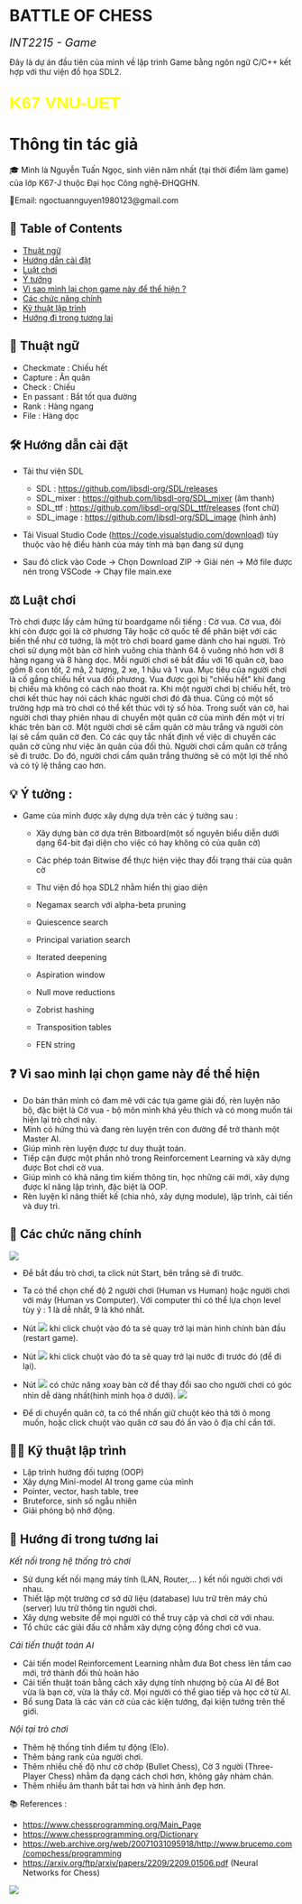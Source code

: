 # BATTLE OF CHESS

<em style = "font-size: 20px">INT2215 - Game</em>

Đây là dự án đầu tiên của mình về lập trình Game bằng ngôn ngữ C/C++ kết hợp với thư viện đồ họa SDL2.

<p style = "font-family: Arial; font-size: 30px; font-weight: bold; color: yellow"> K67 VNU-UET </p>

# Thông tin tác giả 

🎓 Mình là Nguyễn Tuấn Ngọc, sinh viên năm nhất (tại thời điểm làm game) của lớp K67-J thuộc Đại học Công nghệ-ĐHQGHN.

<p> 📮Email: ngoctuannguyen1980123@gmail.com </p>

## 🔎 Table of Contents
*  [Thuật ngữ](#glossary)
*  [Hướng dẫn cài đặt](#setting)
*  [Luật chơi](#rule_of_game)
*  [Ý tưởng](#idea)
*  [Vì sao mình lại chọn game này để thể hiện ?](#why)
*  [Các chức năng chính](#primary_funtion)
*  [Kỹ thuật lập trình](#programming_technique)
*  [Hướng đi trong tương lai](#future_development)

## 📖 Thuật ngữ<a name = "glossary"></a>
- Checkmate : Chiếu hết
- Capture : Ăn quân
- Check : Chiếu
- En passant : Bắt tốt qua đường
- Rank : Hàng ngang
- File : Hàng dọc

## 🛠️ Hướng dẫn cài đặt<a name = "setting"></a>
-   Tải thư viện SDL
    - SDL : https://github.com/libsdl-org/SDL/releases 
    - SDL_mixer : https://github.com/libsdl-org/SDL_mixer (âm thanh)
    - SDL_ttf : https://github.com/libsdl-org/SDL_ttf/releases (font chữ)
    - SDL_image : https://github.com/libsdl-org/SDL_image (hình ảnh)

- Tải Visual Studio Code (https://code.visualstudio.com/download) tùy thuộc vào hệ điều hành của máy tính mà bạn đang sử dụng

- Sau đó click vào Code -> Chọn Download ZIP -> Giải nén -> Mở file được nén trong VSCode -> Chạy file main.exe

## ⚖️ Luật chơi<a name = "rule_of_game"></a>
Trò chơi được lấy cảm hứng từ boardgame nổi tiếng : Cờ vua. 
Cờ vua, đôi khi còn được gọi là cờ phương Tây hoặc cờ quốc tế để phân biệt với các biến thể như cờ tướng, là một trò chơi board game dành cho hai người. Trò chơi sử dụng một bàn cờ hình vuông chia thành 64 ô vuông nhỏ hơn với 8 hàng ngang và 8 hàng dọc. Mỗi người chơi sẽ bắt đầu với 16 quân cờ, bao gồm 8 con tốt, 2 mã, 2 tượng, 2 xe, 1 hậu và 1 vua. Mục tiêu của người chơi là cố gắng chiếu hết vua đối phương. Vua được gọi bị "chiếu hết" khi đang bị chiếu mà không có cách nào thoát ra. Khi một người chơi bị chiếu hết, trò chơi kết thúc hay nói cách khác người chơi đó đã thua. Cũng có một số trường hợp mà trò chơi có thể kết thúc với tỷ số hòa. Trong suốt ván cờ, hai người chơi thay phiên nhau di chuyển một quân cờ của mình đến một vị trí khác trên bàn cờ. Một người chơi sẽ cầm quân cờ màu trắng và người còn lại sẽ cầm quân cờ đen. Có các quy tắc nhất định về việc di chuyển các quân cờ cũng như việc ăn quân của đối thủ. Người chơi cầm quân cờ trắng sẽ đi trước. Do đó, người chơi cầm quân trắng thường sẽ có một lợi thế nhỏ và có tỷ lệ thắng cao hơn.

## 💡 Ý tưởng : <a name = "idea"></a>

- Game của mình được xây dựng dựa trên các ý tưởng sau :
    + Xây dựng bàn cờ dựa trên Bitboard(một số nguyên biểu diễn dưới dạng 64-bit đại diện cho việc có hay không có của quân cờ)

    + Các phép toán Bitwise để thực hiện việc thay đổi trạng thái của quân cờ 

    + Thư viện đồ họa SDL2 nhằm hiển thị giao diện

    + Negamax search với alpha-beta pruning

    + Quiescence search

    + Principal variation search

    + Iterated deepening

    + Aspiration window

    + Null move reductions

    + Zobrist hashing

    + Transposition tables
    
    + FEN string

## ❓ Vì sao mình lại chọn game này để thể hiện <a name = "why"></a>

- Do bản thân mình có đam mê với các tựa game giải đố, rèn luyện não bộ, đặc biệt là Cờ vua - bộ môn mình khá yêu thích và có mong muốn tái hiện lại trò chơi này.
- Mình có hứng thú và đang rèn luyện trên con đường để trở thành một Master AI.
- Giúp mình rèn luyện được tư duy thuật toán.
- Tiếp cận được một phần nhỏ trong Reinforcement Learning và xây dựng được Bot chơi cờ vua.
- Giúp mình có khả năng tìm kiếm thông tin, học những cái mới, xây dựng được kĩ năng lập trình, đặc biệt là OOP.
- Rèn luyện kĩ năng thiết kế (chia nhỏ, xây dựng module), lập trình, cải tiến và duy trì.

## 🐧 Các chức năng chính <a name = "primary_function"></a>

![](https://github.com/ngoctuannguyen/INT2215-Game/blob/main/res/Screenshot1.png)

- Để bắt đầu trò chơi, ta click nút Start, bên trắng sẽ đi trước.

- Ta có thể chọn chế độ 2 người chơi (Human vs Human) hoặc người chơi với máy (Human vs Computer). Với computer thì có thể lựa chọn level tùy ý : 1 là dễ nhất, 9 là khó nhất.

- Nút ![](https://github.com/ngoctuannguyen/INT2215-Game/blob/main/res/Screenshot6.png) khi click chuột vào đó ta sẽ quay trở lại màn hình chính bàn đầu (restart game).

- Nút ![](https://github.com/ngoctuannguyen/INT2215-Game/blob/main/res/Screenshot7.png) khi click chuột vào đó ta sẽ quay trở lại nước đi trước đó (để đi lại).

- Nút ![](https://github.com/ngoctuannguyen/INT2215-Game/blob/main/res/Screenshot8.png) có chức năng xoay bàn cờ để thay đổi sao cho người chơi có góc nhìn dễ dàng nhất(hình minh họa ở dưới).
![](https://github.com/ngoctuannguyen/INT2215-Game/blob/main/res/Screenshot5.png)

- Để di chuyển quân cờ, ta có thể nhấn giữ chuột kéo thả tới ô mong muốn, hoặc click chuột vào quân cờ sau đó ấn vào ô địa chỉ cần tới.

## 👨‍💻 Kỹ thuật lập trình <a name = "programming_technique"></a>
- Lập trình hướng đối tượng (OOP)
- Xây dựng Mini-model AI trong game của mình
- Pointer, vector, hash table, tree
- Bruteforce, sinh số ngẫu nhiên
- Giải phóng bộ nhớ động.

## 🤖 Hướng đi trong tương lai <a name = "future_development"></a>
<em style = "font-size: 15px"> Kết nối trong hệ thống trò chơi </em>
- Sử dụng kết nối mạng máy tính (LAN, Router,... ) kết nối người chơi với nhau.
- Thiết lập một trường cơ sở dữ liệu (database) lưu trữ trên máy chủ (server) lưu trữ thông tin người chơi.
- Xây dựng website để mọi người có thể truy cập và chơi cờ với nhau.
- Tổ chức các giải đấu cờ nhằm xây dựng cộng đồng chơi cờ vua.

<em style = "font-size: 15px"> Cải tiến thuật toán AI </em>
- Cải tiến model Reinforcement Learning nhằm đưa Bot chess lên tầm cao mới, trở thành đối thủ hoàn hảo
- Cải tiến thuật toán bằng cách xây dựng tính nhượng bộ của AI để Bot vừa là bạn cờ, vừa là thầy cờ. Mọi người có thể giao tiếp và học cờ từ AI.
- Bổ sung Data là các ván cờ của các kiện tướng, đại kiện tướng trên thế giới.

<em style = "font-size: 15px"> Nội tại trò chơi </em>
- Thêm hệ thống tính điểm tự động (Elo).
- Thêm bảng rank của người chơi.
- Thêm nhiều chế độ như cờ chớp (Bullet Chess), Cờ 3 người (Three-Player Chess) nhằm đa dạng cách chơi hơn, không gây nhàm chán.
- Thêm nhiều âm thanh bắt tai hơn và hình ảnh đẹp hơn.

📚 References :

* https://www.chessprogramming.org/Main_Page
* https://www.chessprogramming.org/Dictionary
* https://web.archive.org/web/20071031095918/http://www.brucemo.com/compchess/programming
* https://arxiv.org/ftp/arxiv/papers/2209/2209.01506.pdf (Neural Networks for Chess)

![](https://github.com/ngoctuannguyen/INT2215-Game/blob/main/res/Screenshot2.png)